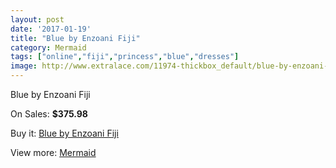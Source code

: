 ```yaml
---
layout: post
date: '2017-01-19'
title: "Blue by Enzoani Fiji"
category: Mermaid
tags: ["online","fiji","princess","blue","dresses"]
image: http://www.extralace.com/11974-thickbox_default/blue-by-enzoani-fiji.jpg
---
```

Blue by Enzoani Fiji

On Sales: **$375.98**
<a href="https://www.extralace.com/mermaid/5628-blue-by-enzoani-fiji.html"><amp-img layout="responsive" width="600" height="600" src="//www.extralace.com/11974-thickbox_default/blue-by-enzoani-fiji.jpg" alt="Blue by Enzoani Fiji 0" /></a>
<a href="https://www.extralace.com/mermaid/5628-blue-by-enzoani-fiji.html"><amp-img layout="responsive" width="600" height="600" src="//www.extralace.com/11975-thickbox_default/blue-by-enzoani-fiji.jpg" alt="Blue by Enzoani Fiji 1" /></a>

Buy it: [Blue by Enzoani Fiji](https://www.extralace.com/mermaid/5628-blue-by-enzoani-fiji.html "Blue by Enzoani Fiji")

View more: [Mermaid](https://www.extralace.com/5-mermaid "Mermaid")